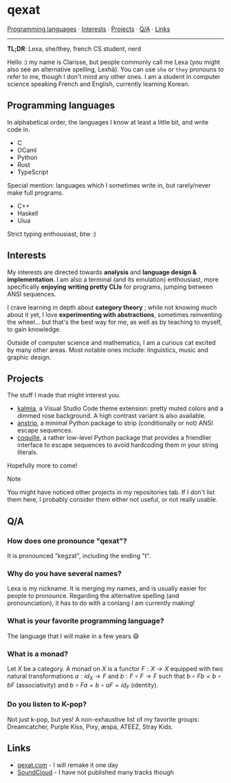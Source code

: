 # qexat

[Programming languages](#programming-languages) · [Interests](#interests) · [Projects](#projects) · [Q/A](#qa) · [Links](#links)

---

**TL;DR**: Lexa, she/they, french CS student, nerd

Hello :) my name is Clarisse, but people commonly call me Lexa (you might also see an alternative spelling, Lexhā). You can use `she` or `they` pronouns to refer to me, though I don't mind any other ones.
I am a student in computer science speaking French and English, currently learning Korean.

## Programming languages

In alphabetical order, the languages I know at least a little bit, and write code in.

- C
- OCaml
- Python
- Rust
- TypeScript

Special mention: languages which I sometimes write in, but rarely/never make full programs.

- C++
- Haskell
- Uiua

Strict typing enthousiast, btw :)

## Interests

My interests are directed towards **analysis** and **language design & implementation**. I am also a terminal (and its emulation) enthousiast, more specifically **enjoying writing pretty CLIs** for programs, jumping between ANSI sequences.

I crave learning in depth about **category theory** ; while not knowing much about it yet, I love **experimenting with abstractions**, sometimes reinventing the wheel... but that's the best way for me, as well as by teaching to myself, to gain knowledge.

Outside of computer science and mathematics, I am a curious cat excited by many other areas. Most notable ones include: linguistics, music and graphic design.

## Projects

The stuff I made that might interest you.

- [kalmia](https://github.com/qexat/kalmia-theme/), a Visual Studio Code theme extension: pretty muted colors and a dimmed rose background. A high contrast variant is also available.
- [anstrip](https://github.com/qexat/anstrip), a minimal Python package to strip (conditionally or not) ANSI escape sequences.
- [coquille](https://github.com/qexat/Coquille), a rather low-level Python package that provides a friendlier interface to escape sequences to avoid hardcoding them in your string literals.

Hopefully more to come!

> [!NOTE]
> You might have noticed other projects in my repositories tab. If I don't list them here, I probably consider them either not useful, or not really usable.

## Q/A

### How does one pronounce "qexat"?

It is pronounced "kegzat", including the ending "t".

### Why do you have several names?

Lexa is my nickname. It is merging my names, and is usually easier for people to pronounce. Regarding the alternative spelling (and pronounciation), it has to do with a conlang I am currently making!

### What is your favorite programming language?

The language that I will make in a few years 😄

### What is a monad?

Let $X$ be a category. A monad on $X$ is a functor $F : X \rightarrow X$ equipped with two natural transformations $a : id_X \rightarrow F$ and $b : F ∘ F \rightarrow F$ such that $b ∘ F b = b ∘ b F$ (associativity) and $b ∘ F a = b ∘ a F = id_F$ (identity).

### Do you listen to K-pop?

Not just k-pop, but yes! A non-exhaustive list of my favorite groups: Dreamcatcher, Purple Kiss, Pixy, æspa, ATEEZ, Stray Kids.

## Links

- [qexat.com](https://qexat.com) - I will remake it one day
- [SoundCloud](https://soundcloud.com/qexat) - I have not published many tracks though
